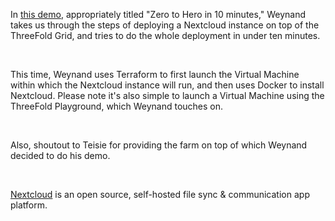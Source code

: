 In [this demo](https://youtu.be/DIhfSRKAKHw), appropriately titled "Zero to Hero in 10 minutes," Weynand takes us through the steps of deploying a Nextcloud instance on top of the ThreeFold Grid, and tries to do the whole deployment in under ten minutes.

<br/> 

This time, Weynand uses Terraform to first launch the Virtual Machine within which the Nextcloud instance will run, and then uses Docker to install Nextcloud. Please note it's also simple to launch a Virtual Machine using the ThreeFold Playground, which Weynand touches on.

<br/> 

Also, shoutout to Teisie for providing the farm on top of which Weynand decided to do his demo.

<br/> 

[Nextcloud](https://nextcloud.com/) is an open source, self-hosted file sync & communication app platform.